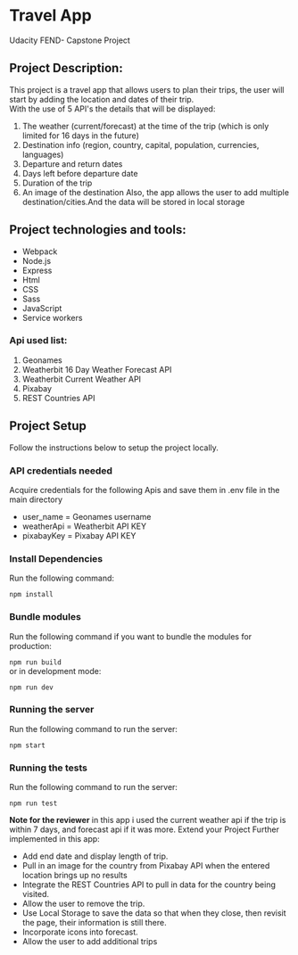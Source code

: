 # Travel App
Udacity FEND- Capstone Project

## Project Description:
 This project is a travel app that allows users to plan their trips, the user will start by adding the location and dates of their trip.<br>
 With the use of 5 API's the details that will be displayed:
1. The weather (current/forecast) at the time of the trip (which is only limited for 16 days in the future)
2. Destination info (region, country, capital, population, currencies, languages)
3. Departure and return dates
4. Days left before departure date
5. Duration of the trip
6. An image of the destination
Also, the app allows the user to add multiple destination/cities.And the data will be stored in local storage

## Project technologies and tools:
- Webpack
- Node.js
- Express
- Html
- CSS
- Sass
- JavaScript
- Service workers

### Api used list:
1. Geonames
2. Weatherbit 16 Day Weather Forecast API
3. Weatherbit Current Weather API
4. Pixabay
5. REST Countries API
## Project Setup
Follow the instructions below to setup the project locally.
### API credentials needed
Acquire credentials for the following Apis and save them in .env file in the main directory
* user_name = Geonames username
* weatherApi = Weatherbit API KEY
* pixabayKey = Pixabay API KEY

### Install Dependencies
Run the following command:

```npm install```
### Bundle modules
Run the following command if you want to bundle the modules for production:

```npm run build``` <br>
or in development mode:

```npm run dev```
### Running the server
Run the following command to run the server:

```npm start```
### Running the tests
Run the following command to run the server:

```npm run test```

**Note for the reviewer** in this app i used the current weather api if the trip is within 7 days, and forecast api if it was more.
Extend your Project Further implemented in this app:
- Add end date and display length of trip.
- Pull in an image for the country from Pixabay API when the entered location brings up no results
- Integrate the REST Countries API to pull in data for the country being visited.
- Allow the user to remove the trip.
- Use Local Storage to save the data so that when they close, then revisit the page, their information is still there.
- Incorporate icons into forecast.
- Allow the user to add additional trips
